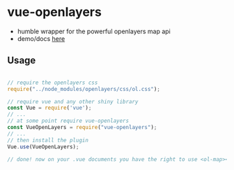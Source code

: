 # vue-openlayers

- humble wrapper for the powerful openlayers map api
- demo/docs [here](https://sombriks.github.io/vue-openlayers)

## Usage

```javascript

// require the openlayers css
require("../node_modules/openlayers/css/ol.css");

// require vue and any other shiny library
const Vue = require('vue');
// ...
// at some point require vue-openlayers
const VueOpenLayers = require("vue-openlayers");
// ...
// then install the plugin
Vue.use(VueOpenLayers);

// done! now on your .vue documents you have the right to use <ol-map></ol-map> and <ol-marker></olmarker>
```
